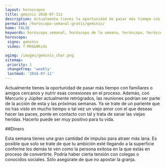```yaml
---
layout: horoscopos
title: geminis 2016-07-11s 
description: Actualmente tienes la oportunidad de pasar más tiempo con familiares o amigos cercanos y nutrir esas conexiones en el proceso. Además, con Mercurio y Júpiter actualmente retrógrados, las reuniones podrían ser parte de la acción de esta y las próximas semanas. Ya se trate de un pariente que no has visto en mucho tiempo o tal vez un viejo amor con el que deseas hacer las paces, ponte en contacto con tal y trata de sanar las viejas heridas. Hacerlo puede ser muy positivo para tu vida. 
permalink: /horoscopo-semanal-gratis/geminis/
home: FALSE
keywords: horóscopo semanal, horóscopo de la semana, horóscopo, horóscopo gratis,horóscopos, horóscopo esperanza gracia, horoscopos geminis la semana, horóscopos gratis, Tarot, Astrologia, Zodíaco, geminis, horoscopo gratis
horoscopo:
 signo: geminis
 video: f-MXGb8kids

ogimg: /images/geminis_char.png
sitemap:
 priority: 1
 changefreq: 'weekly'
 lastmod: '2016-07-11'
---
```



Actualmente tienes la oportunidad de pasar más tiempo con familiares o amigos cercanos y nutrir esas conexiones en el proceso. Además, con Mercurio y Júpiter actualmente retrógrados, las reuniones podrían ser parte de la acción de esta y las próximas semanas. Ya se trate de un pariente que no has visto en mucho tiempo o tal vez un viejo amor con el que deseas hacer las paces, ponte en contacto con tal y trata de sanar las viejas heridas. Hacerlo puede ser muy positivo para tu vida. 

##Dinero

Esta semana tienes una gran cantidad de impulso para atraer más lana. Es posible que solo se trate de que tu ambición esté llegando a la superficie conforme los demás te ven como la persona exitosa en la que estás en proceso de convertirte. Podría haber cierta tensión con colegas o conocidos sociales. Sólo asegúrate de que no apostar la granja.